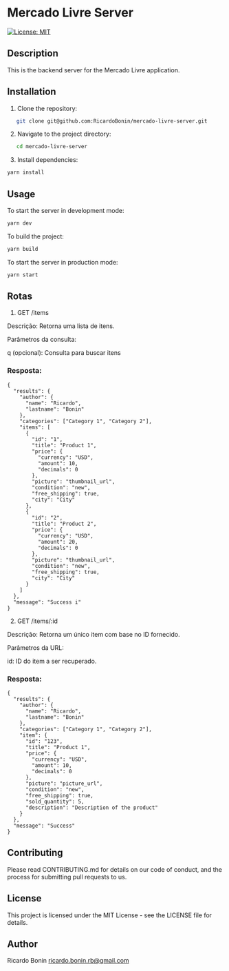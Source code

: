 # Mercado Livre Server

[![License: MIT](https://img.shields.io/badge/License-MIT-yellow.svg)](https://opensource.org/licenses/MIT)

## Description

This is the backend server for the Mercado Livre application.

## Installation

1. Clone the repository:

```bash
   git clone git@github.com:RicardoBonin/mercado-livre-server.git
```

2. Navigate to the project directory:

```bash
   cd mercado-livre-server
```

3. Install dependencies:

```bash
yarn install
```

## Usage

To start the server in development mode:

```bash
yarn dev
```

To build the project:

```bash
yarn build
```

To start the server in production mode:

```bash
yarn start
```

## Rotas

1. GET /items

Descrição: Retorna uma lista de itens.

Parâmetros da consulta:

q (opcional): Consulta para buscar itens

### Resposta:

```
{
  "results": {
    "author": {
      "name": "Ricardo",
      "lastname": "Bonin"
    },
    "categories": ["Category 1", "Category 2"],
    "items": [
      {
        "id": "1",
        "title": "Product 1",
        "price": {
          "currency": "USD",
          "amount": 10,
          "decimals": 0
        },
        "picture": "thumbnail_url",
        "condition": "new",
        "free_shipping": true,
        "city": "City"
      },
      {
        "id": "2",
        "title": "Product 2",
        "price": {
          "currency": "USD",
          "amount": 20,
          "decimals": 0
        },
        "picture": "thumbnail_url",
        "condition": "new",
        "free_shipping": true,
        "city": "City"
      }
    ]
  },
  "message": "Success i"
}

```

2. GET /items/:id

Descrição: Retorna um único item com base no ID fornecido.

Parâmetros da URL:

id: ID do item a ser recuperado.

### Resposta:

```
{
  "results": {
    "author": {
      "name": "Ricardo",
      "lastname": "Bonin"
    },
    "categories": ["Category 1", "Category 2"],
    "item": {
      "id": "123",
      "title": "Product 1",
      "price": {
        "currency": "USD",
        "amount": 10,
        "decimals": 0
      },
      "picture": "picture_url",
      "condition": "new",
      "free_shipping": true,
      "sold_quantity": 5,
      "description": "Description of the product"
    }
  },
  "message": "Success"
}
```

## Contributing

Please read CONTRIBUTING.md for details on our code of conduct, and the process for submitting pull requests to us.

## License

This project is licensed under the MIT License - see the LICENSE file for details.

## Author

Ricardo Bonin ricardo.bonin.rb@gmail.com
